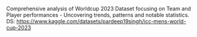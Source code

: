 Comprehensive analysis of Worldcup 2023 Dataset focusing on Team and Player performances - Uncovering trends, patterns and notable statistics.
DS: https://www.kaggle.com/datasets/pardeep19singh/icc-mens-world-cup-2023
